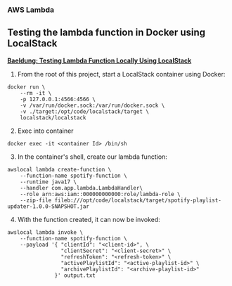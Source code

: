 ### AWS Lambda 

## Testing the lambda function in Docker using LocalStack
**[Baeldung: Testing Lambda Function Locally Using LocalStack](https://www.baeldung.com/java-aws-lambda#testing-lambda-function-locally-using-localstack)**

1. From the root of this project, start a LocalStack container using Docker:
```
docker run \
    --rm -it \
    -p 127.0.0.1:4566:4566 \
    -v /var/run/docker.sock:/var/run/docker.sock \
    -v ./target:/opt/code/localstack/target \
    localstack/localstack
```

2. Exec into container 
```
docker exec -it <container Id> /bin/sh
```

3. In the container's shell, create our lambda function:
```
awslocal lambda create-function \
    --function-name spotify-function \
    --runtime java17 \
    --handler com.app.lambda.LambdaHandler\
    --role arn:aws:iam::000000000000:role/lambda-role \
    --zip-file fileb:///opt/code/localstack/target/spotify-playlist-updater-1.0.0-SNAPSHOT.jar
```

4. With the function created, it can now be invoked:
```
awslocal lambda invoke \
    --function-name spotify-function \
    --payload '{ "clientId": "<client-id>", \ 
                 "clientSecret": "<client-secret>" \
                 "refreshToken": "<refresh-token>" \
                 "activePlaylistId": "<active-playlist-id>" \
                 "archivePlaylistId": "<archive-playlist-id>"
               }' output.txt
```
